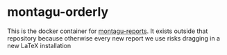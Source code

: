 # montagu-orderly

This is the docker container for [montagu-reports](https://github.com/vimc/montagu-reports).  It exists outside that repository because otherwise every new report we use risks dragging in a new LaTeX installation
